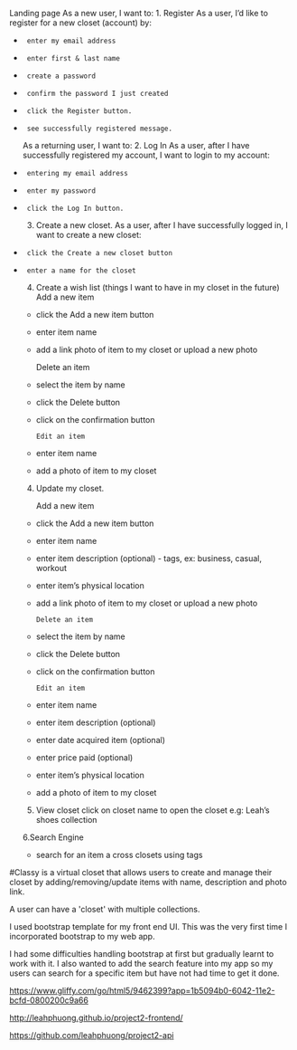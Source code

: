 <!--  USER STORIES -->

Landing page
      As a new user, I want to:
     1. Register
     As a user, I’d like to register for a new closet (account) by:

-      enter my email address
-      enter first & last name
-      create a password
-      confirm the password I just created
-      click the Register button.
-      see successfully registered message.


     As a returning user, I want to:
     2. Log In
     As a user, after I have successfully registered my account, I want to login to my account:

-      entering my email address
-      enter my password
-      click the Log In button.


     3. Create a new closet.
     As a user, after I have successfully logged in, I want to create a new closet:

-      click the Create a new closet button
-      enter a name for the closet

     4. Create a wish list (things I want to have in my closet in the future)
         Add a new item

    - click the Add a new item button
    - enter item name
    - add a link photo of item to my closet or upload a new photo

         Delete an item

    - select the item by name
    - click the Delete button
    - click on the confirmation button


          Edit an item

    - enter item name
    - add a photo of item to my closet

     4. Update my closet.

          Add a new item

    - click the Add a new item button
    - enter item name
    - enter item description (optional) - tags, ex: business, casual, workout
    - enter item’s physical location
    - add a link photo of item to my closet or upload a new photo

          Delete an item

    - select the item by name
    - click the Delete button
    - click on the confirmation button


          Edit an item

    - enter item name
    - enter item description (optional)
    - enter date acquired item (optional)
    - enter price paid (optional)
    - enter item’s physical location
    - add a photo of item to my closet


     5. View closet
            click on closet name to open the closet
        e.g: Leah’s shoes collection

     6.Search Engine

    - search for an item a cross closets using tags

<!-- END OF USER STORIES
 -->

<!-- WHAT #CLASSY IS  -->

#Classy is a virtual closet that allows users to create and manage their closet by adding/removing/update items with name, description and photo link.

A user can have a 'closet' with multiple collections.

<!-- END -->

<!-- TECHNOLOGY USED -->

I used bootstrap template for my front end UI. This was the very first time I incorporated bootstrap to my web app.

<!-- END OF TECHNOLOGY USED -->

<!-- BUMPERS ALONG THE RIDE -->

I had some difficulties handling bootstrap at first but gradually learnt to work with it.
I also wanted to add the search feature into my app so my users can search for a specific item but have not had time to get it done.

<!-- END -->

<!-- WIREFRAME LINK  -->
https://www.gliffy.com/go/html5/9462399?app=1b5094b0-6042-11e2-bcfd-0800200c9a66

<!-- END OF WIREFRAME LINK -->

<!-- LINK TO LIVE APPLICATION -->
http://leahphuong.github.io/project2-frontend/

<!-- LINK TO BACKEND REPO -->

https://github.com/leahphuong/project2-api
